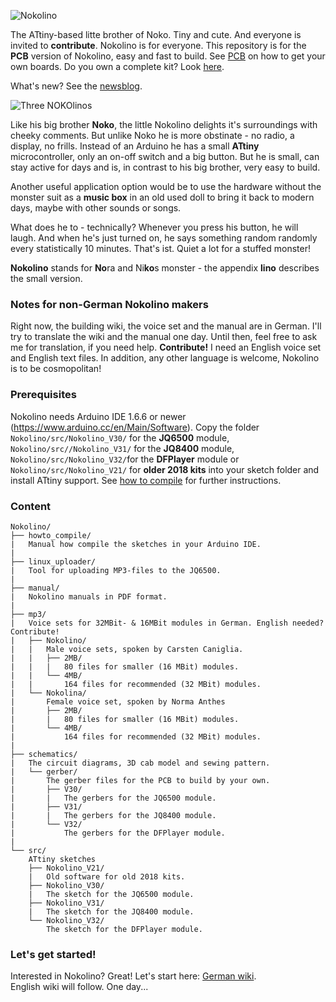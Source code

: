 ![Nokolino](http://www.nikolairadke.de/Nokolino/nokolino_back.jpg)  

The ATtiny-based litte brother of Noko. Tiny and cute. And everyone is invited to **contribute**. Nokolino is for everyone. This repository is for the **PCB** version of Nokolino, easy and fast to build. See [PCB](https://github.com/NikolaiRadke/NOKOlino_2/tree/master/PCB.md) on how to get your own boards. Do you own a complete kit? Look [here](https://github.com/NikolaiRadke/Nokolino).    
  
What's new? See the [newsblog](https://github.com/NikolaiRadke/NOKOlino_2/tree/master/NEWS.md).   

![Three NOKOlinos](http://www.nikolairadke.de/NOKOlino_2/nokolinos.png)
  
Like his big brother **Noko**, the little Nokolino delights it's surroundings with cheeky comments. But unlike Noko he is more obstinate - no radio, a display, no frills. Instead of an Arduino he has a small **ATtiny** microcontroller, only an on-off switch and a big button. But he is small, can stay active for days and is, in contrast to his big brother, very easy to build.  
  
Another useful application option would be to use the hardware without the monster suit as a **music box** in an old used doll to bring it back to modern days, maybe with other sounds or songs.  

What does he to - technically? Whenever you press his button, he will laugh. And when he's just turned on, he says something random randomly every statistically 10 minutes. That's ist. Quiet a lot for a stuffed monster!  
  
**Nokolino** stands for **No**ra and Ni**ko**s monster - the appendix **lino** describes the small version.  
  
### Notes for non-German Nokolino makers  
  
Right now, the building wiki, the voice set and the manual are in German. I'll try to translate the wiki and the manual one day. Until then, feel free to ask me for translation, if you need help. **Contribute!** I need an English voice set and English text files. In addition, any other language is welcome, Nokolino is to be cosmopolitan!
  
### Prerequisites
  
Nokolino needs Arduino IDE 1.6.6 or newer (https://www.arduino.cc/en/Main/Software). Copy the folder `Nokolino/src/Nokolino_V30/` for the **JQ6500** module, `Nokolino/src//Nokolino_V31/` for the **JQ8400** module, `Nokolino/src/Nokolino_V32/`for the **DFPlayer** module or `Nokolino/src/Nokolino_V21/` for **older 2018 kits** into your sketch folder and install ATtiny support. See [how to compile](https://github.com/NikolaiRadke/Nokolino_pcb/tree/master/howto_compile) for further instructions. 
  
### Content

```
Nokolino/
├── howto_compile/
|   Manual how compile the sketches in your Arduino IDE.
|
├── linux_uploader/
|   Tool for uploading MP3-files to the JQ6500.
|
├── manual/
|   Nokolino manuals in PDF format.
|
├── mp3/
|   Voice sets for 32MBit- & 16MBit modules in German. English needed? Contribute!
|   ├── Nokolino/
|   |   Male voice sets, spoken by Carsten Caniglia.
|   |   ├── 2MB/
|   |   |   80 files for smaller (16 MBit) modules.
|   |   └── 4MB/
|   |       164 files for recommended (32 MBit) modules.
|   └── Nokolina/
|       Female voice set, spoken by Norma Anthes
|       ├── 2MB/
|       |   80 files for smaller (16 MBit) modules.
|       └── 4MB/
|           164 files for recommended (32 MBit) modules.
|
├── schematics/
|   The circuit diagrams, 3D cab model and sewing pattern.  
|   └── gerber/
|       The gerber files for the PCB to build by your own.
|       ├── V30/
|       |   The gerbers for the JQ6500 module.
|       ├── V31/
|       |   The gerbers for the JQ8400 module.
|       └── V32/
|           The gerbers for the DFPlayer module.
|
└── src/
    ATtiny sketches
    ├── Nokolino_V21/
    |   Old software for old 2018 kits.
    ├── Nokolino_V30/
    |   The sketch for the JQ6500 module.
    ├── Nokolino_V31/
    |   The sketch for the JQ8400 module.
    └── Nokolino_V32/
        The sketch for the DFPlayer module.
```
### Let's get started!

Interested in Nokolino? Great! Let's start here: [German wiki](https://github.com/NikolaiRadke/Nokolino_pcb/wiki).  
English wiki will follow. One day...



